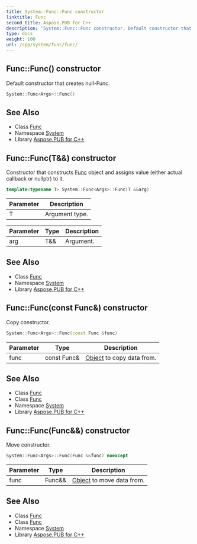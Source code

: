 ```yaml
---
title: System::Func::Func constructor
linktitle: Func
second_title: Aspose.PUB for C++
description: 'System::Func::Func constructor. Default constructor that creates null-Func in C++.'
type: docs
weight: 100
url: /cpp/system/func/func/
---
```

## Func::Func() constructor


Default constructor that creates null-Func.

```cpp
System::Func<Args>::Func()
```

## See Also

* Class [Func](../)
* Namespace [System](../../)
* Library [Aspose.PUB for C++](../../../)
## Func::Func(T\&&) constructor


Constructor that constructs [Func](../) object and assigns value (either actual callback or nullptr) to it.

```cpp
template<typename T> System::Func<Args>::Func(T &&arg)
```


| Parameter | Description |
| --- | --- |
| T | Argument type. |

| Parameter | Type | Description |
| --- | --- | --- |
| arg | T\&& | Argument. |

## See Also

* Class [Func](../)
* Namespace [System](../../)
* Library [Aspose.PUB for C++](../../../)
## Func::Func(const Func\&) constructor


Copy constructor.

```cpp
System::Func<Args>::Func(const Func &func)
```


| Parameter | Type | Description |
| --- | --- | --- |
| func | const Func\& | [Object](../../object/) to copy data from. |

## See Also

* Class [Func](../)
* Class [Func](../)
* Namespace [System](../../)
* Library [Aspose.PUB for C++](../../../)
## Func::Func(Func\&&) constructor


Move constructor.

```cpp
System::Func<Args>::Func(Func &&func) noexcept
```


| Parameter | Type | Description |
| --- | --- | --- |
| func | Func\&& | [Object](../../object/) to move data from. |

## See Also

* Class [Func](../)
* Class [Func](../)
* Namespace [System](../../)
* Library [Aspose.PUB for C++](../../../)
